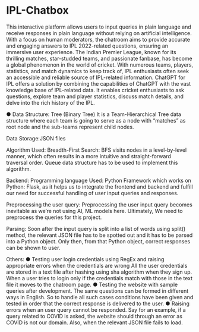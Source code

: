 # IPL-Chatbox
This interactive platform allows users to input queries in plain language and receive responses in
plain language without relying on artificial intelligence. With a focus on human
moderators, the chatroom aims to provide accurate and engaging answers to IPL
2022-related questions, ensuring an immersive user experience.
The Indian Premier League, known for its thrilling matches, star-studded teams,
and passionate fanbase, has become a global phenomenon in the world of cricket.
With numerous teams, players, statistics, and match dynamics to keep track of, IPL
enthusiasts often seek an accessible and reliable source of IPL-related information.
ChatGPT for IPL offers a solution by combining the capabilities of ChatGPT with
the vast knowledge base of IPL-related data. It enables cricket enthusiasts to ask
questions, explore team and player statistics, discuss match details, and delve into
the rich history of the IPL.


● Data Structure: Tree (Binary Tree)
It is a Team-Hierarchical Tree data structure where each team is going to
serve as a node with “matches” as root node and the sub-teams represent
child nodes.

Data Storage:JSON files

Algorithm Used:
Breadth-First Search:
BFS visits nodes in a level-by-level
manner, which often results in a more intuitive and straight-forward traversal order.
Queue data structure has to be used to implement this algorithm.

Backend:
Programming language Used: Python
Framework which works on Python: Flask, as it helps us to integrate the
frontend and backend and fulfill our need for successful handling of user input
queries and responses.

Preprocessing the user query:
Preprocessing the user input query becomes inevitable as we’re not using AI, ML
models here. Ultimately, We need to preprocess the queries for this project.

Parsing: Soon after the input query is split into a list of words using split()
method, the relevant JSON file has to be spotted out and it has to be parsed
into a Python object. Only then, from that Python object, correct responses
can be shown to user.

Others:
● Testing user login credentials using RegEx and raising appropriate
errors when the credentials are wrong
All the user credentials are stored in a text file after hashing using sha
algorithm when they sign up. When a user tries to login only if the
credentials match with those in the text file it moves to the chatroom
page.
● Testing the website with sample queries after development. The
same questions can be formed in different ways in English. So to
handle all such cases conditions have been given and tested in order
that the correct response is delivered to the user.
● Raising errors when an user query cannot be responded. Say for
an example, if a query related to COVID is asked, the website should
through an error as COVID is not our domain. Also, when the relevant
JSON file fails to load.
